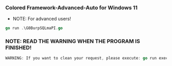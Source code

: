 ### Colored Framework-Advanced-Auto for Windows 11 
- NOTE: For advanced users!
```go
go run .\G0BurpSQLmaPI.go
```
### NOTE: READ THE WARNING WHEN THE PROGRAM IS FINISHED!
```go 
WARNING: If you want to clean your request, please execute: go run executor.go
```

